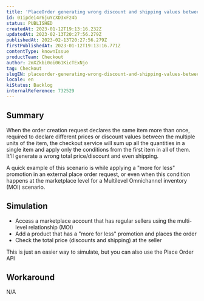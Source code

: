 ```yaml
---
title: 'PlaceOrder generating wrong discount and shipping values between items that appear more than once'
id: 01ipdei4r6juYcXD3xFz4b
status: PUBLISHED
createdAt: 2023-01-12T19:13:16.232Z
updatedAt: 2023-02-13T20:27:56.279Z
publishedAt: 2023-02-13T20:27:56.279Z
firstPublishedAt: 2023-01-12T19:13:16.771Z
contentType: knownIssue
productTeam: Checkout
author: 2mXZkbi0oi061KicTExNjo
tag: Checkout
slugEN: placeorder-generating-wrong-discount-and-shipping-values-between-items-that-appear-more-than-once
locale: en
kiStatus: Backlog
internalReference: 732529
---
```


## Summary


When the order creation request declares the same item more than once, required to declare different prices or discount values between the multiple units of the item, the checkout service will sum up all the quantities in a single item and apply only the conditions from the first item in all of them. It'll generate a wrong total price/discount and even shipping.

A quick example of this scenario is while applying a "more for less" promotion in an external place order request, or even when this condition happens at the marketplace level for a Multilevel Omnichannel inventory (MOI) scenario.


##

## Simulation



- Access a marketplace account that has regular sellers using the multi-level relationship (MOI)
- Add a product that has a "more for less" promotion and places the order
- Check the total price (discounts and shipping) at the seller

This is just an easier way to simulate, but you can also use the Place Order API


##

## Workaround


N/A




